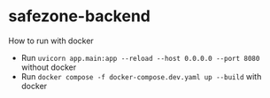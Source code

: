 # safezone-backend

How to run with docker 
- Run `uvicorn app.main:app --reload --host 0.0.0.0 --port 8080` without docker
- Run `docker compose -f docker-compose.dev.yaml up --build` with docker